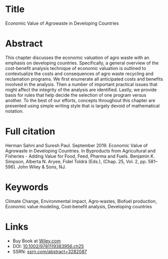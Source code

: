 # Title
Economic Value of Agrowaste in Developing Countries

# Abstract
This chapter discusses the economic valuation of agro waste with an emphasis on developing countries. Specifically, a general overview of the cost-benefit analysis technique of economic valuation is outlined to contextualize the costs and consequences of agro waste recycling and reclamation programs. We first enumerate all anticipated costs and benefits involved in the analysis. Then a number of important practical issues that might affect the integrity of the analysis are identified. Lastly, we provide basis for rules that help decide the selection of one program versus another. To the best of our efforts, concepts throughout this chapter are presented using simple writing style that is largely devoid of mathematical notation.

# Full citation
Herman Sahni and Suresh Paul. September 2019. Economic Value of Agrowaste in Developing Countries. In Byproducts from Agricultural and Fisheries - Adding Value for Food, Feed, Pharma and Fuels. Benjamin K. Simpson, Alberta N. Aryee, Fidel Toldrá (Eds.), (Chap. 25, Vol. 2, pp. 581–596). John Wiley & Sons, NJ.

# Keywords
Climate Change, Environmental impact, Agro‐wastes, Biofuel production, Economic value modeling, Cost‐benefit analysis, Developing countries

# Links
- Buy Book at [Wiley.com](https://www.wiley.com/en-us/Byproducts+from+Agriculture+and+Fisheries:+Adding+Value+for+Food,+Feed,+Pharma+and+Fuels-p-9781119383970)
- DOI: [10.1002/9781119383956.ch25](https://doi.org/10.1002/9781119383956.ch25)
- SSRN: [ssrn.com/abstract=3282087](https://ssrn.com/abstract=3282087)